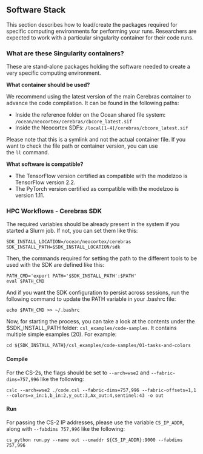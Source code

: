 ## Software Stack
This section describes how to load/create the packages required for specific computing environments for performing your runs. Researchers are expected to work with a particular singularity container for their code runs.

### What are these Singularity containers?
These are stand-alone packages holding the software needed to create a very specific computing environment.

**What container should be used?**

We recommend using the latest version of the main Cerebras container to advance the code compilation. It can be found in the following paths:
* Inside the reference folder on the Ocean shared file system:
`/ocean/neocortex/cerebras/cbcore_latest.sif`
* Inside the Neocortex SDFs:
`/local[1-4]/cerebras/cbcore_latest.sif`

Please note that this is a symlink and not the actual container file. If you want to check the file path or container version, you can use the `ll` command.

**What software is compatible?**
* The TensorFlow version certified as compatible with the modelzoo is TensorFlow version 2.2.
* The PyTorch version certified as compatible with the modelzoo is version 1.11.

### HPC Workflows - Cerebras SDK
The required variables should be already present in the system if you started a Slurm job. If not, you can set them like this:
```
SDK_INSTALL_LOCATION=/ocean/neocortex/cerebras
SDK_INSTALL_PATH=$SDK_INSTALL_LOCATION/sdk
```
Then, the commands required for setting the path to the different tools to be used with the SDK are defined like this:
```
PATH_CMD='export PATH='$SDK_INSTALL_PATH':$PATH'
eval $PATH_CMD
```
And if you want the SDK configuration to persist across sessions, run the following command to update the PATH variable in your .bashrc file:
```
echo $PATH_CMD >> ~/.bashrc
```
Now, for starting the process, you can take a look at the contents under the $SDK_INSTALL_PATH folder: `csl_examples/code-samples`. It contains multiple simple examples (20). For example:
```
cd ${SDK_INSTALL_PATH}/csl_examples/code-samples/01-tasks-and-colors
```

#### Compile
For the CS-2s, the flags should be set to `--arch=wse2` and `--fabric-dims=757,996` like the following:
```
cslc --arch=wse2 ./code.csl --fabric-dims=757,996 --fabric-offsets=1,1 --colors=x_in:1,b_in:2,y_out:3,Ax_out:4,sentinel:43 -o out
```
#### Run
For passing the CS-2 IP addresses, please use the variable `CS_IP_ADDR`, along with `--fabdims 757,996` like the following:
```
cs_python run.py --name out --cmaddr ${CS_IP_ADDR}:9000 --fabdims 757,996
```
